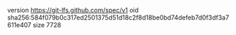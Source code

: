 version https://git-lfs.github.com/spec/v1
oid sha256:584f079b0c317ed2501375d51d18c2f8d18be0bd74defeb7d0f3df3a7611e407
size 7728
